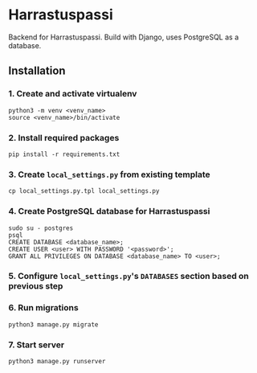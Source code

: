 
# Harrastuspassi

Backend for Harrastuspassi. Build with Django, uses PostgreSQL as a database.

Installation
------------

### 1. Create and activate virtualenv

    python3 -m venv <venv_name>
    source <venv_name>/bin/activate

### 2. Install required packages

    pip install -r requirements.txt

### 3. Create `local_settings.py` from existing template

    cp local_settings.py.tpl local_settings.py

### 4. Create PostgreSQL database for Harrastuspassi

    sudo su - postgres
    psql
    CREATE DATABASE <database_name>;
    CREATE USER <user> WITH PASSWORD '<password>';
    GRANT ALL PRIVILEGES ON DATABASE <database_name> TO <user>;

### 5. Configure `local_settings.py`'s `DATABASES` section based on previous step

### 6. Run migrations

    python3 manage.py migrate

### 7. Start server

    python3 manage.py runserver
